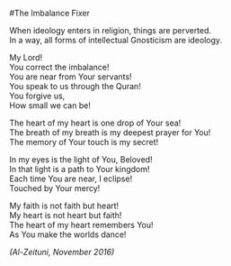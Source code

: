 #The Imbalance Fixer

When ideology enters in religion, things are perverted.<br />
In a way, all forms of intellectual Gnosticism are ideology.

My Lord!<br />
You correct the imbalance!<br />
You are near from Your servants!<br />
You speak to us through the Quran!<br />
You forgive us,<br />
How small we can be!

The heart of my heart is one drop of Your sea!<br />
The breath of my breath is my deepest prayer for You!<br />
The memory of Your touch is my secret!

In my eyes is the light of You, Beloved!<br />
In that light is a path to Your kingdom!<br />
Each time You are near, I eclipse!<br />
Touched by Your mercy!

My faith is not faith but heart!<br />
My heart is not heart but faith!<br />
The heart of my heart remembers You!<br />
As You make the worlds dance!

*(Al-Zeituni, November 2016)*
